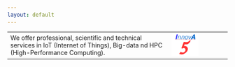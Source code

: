 ```yaml
---
layout: default
---
```


<table>
  <tr>
    <td>We offer professional, scientific and technical services in IoT (Internet of Things), Big-data nd HPC (High-Performance Computing).</td>
    <td><img src="images/InnovA5.png" alt="Logo InnovA5" width="50%"></td>
  </tr>
</table>



